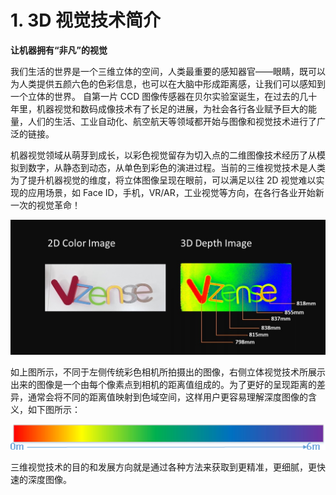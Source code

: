 # 1. 3D 视觉技术简介

**让机器拥有“非凡”的视觉**

我们生活的世界是一个三维立体的空间，人类最重要的感知器官——眼睛，既可以为人类提供五颜六色的色彩信息，也可以在大脑中形成距离感，让我们可以感知到一个立体的世界。 自第一片 CCD 图像传感器在贝尔实验室诞生，在过去的几十年里，机器视觉和数码成像技术有了长足的进展，为社会各行各业赋予巨大的能量，人们的生活、工业自动化、航空航天等领域都开始与图像和视觉技术进行了广泛的链接。

机器视觉领域从萌芽到成长，以彩色视觉留存为切入点的二维图像技术经历了从模拟到数字，从静态到动态，从单色到彩色的演进过程。当前的三维视觉技术是人类为了提升机器视觉的维度，将立体图像呈现在眼前，可以满足以往 2D 视觉难以实现的应用场景，如 Face ID，手机，VR/AR，工业视觉等方向，在各行各业开始新一次的视觉革命！

![维感logo](pic/../pic/VzenseLogo.jpg)

如上图所示，不同于左侧传统彩色相机所拍摄出的图像，右侧立体视觉技术所展示出来的图像是一个由每个像素点到相机的距离值组成的。为了更好的呈现距离的差异，通常会将不同的距离值映射到色域空间，这样用户更容易理解深度图像的含义，如下图所示：

![色域](pic/nimg5.jpg)

三维视觉技术的目的和发展方向就是通过各种方法来获取到更精准，更细腻，更快速的深度图像。
